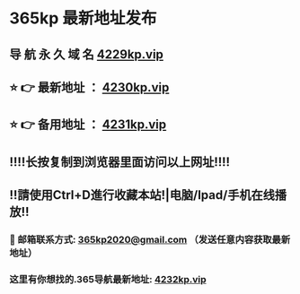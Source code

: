 # 365kp 最新地址发布 
## 导 航 永 久 域 名       [4229kp.vip](https://4229kp.vip:8090/home.html?channel=42724)
## ⭐️ 👉 最新地址 ：       [4230kp.vip](https://4230kp.vip:8090/home.html?channel=42724)
## ⭐️ 👉 备用地址 ：       [4231kp.vip](https://4231kp.vip:8090/home.html?channel=42724)
## ‼️‼️长按复制到浏览器里面访问以上网址‼️‼️
## ‼️請使用Ctrl+D進行收藏本站!|电脑/Ipad/手机在线播放‼️
### 📧 邮箱联系方式: 365kp2020@gmail.com （发送任意内容获取最新地址）
### 这里有你想找的.365导航最新地址:        [4232kp.vip](https://4232kp.vip:8090/home.html?channel=42724)
